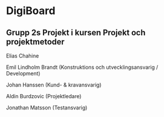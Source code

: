 # DigiBoard
## Grupp 2s Projekt i kursen Projekt och projektmetoder
Elias Chahine

Emil Lindholm Brandt (Konstruktions och utvecklingsansvarig / Development)

Johan Hanssen (Kund- & kravansvarig)

Aldin Burdzovic (Projektledare)

Jonathan Matsson (Testansvarig)
